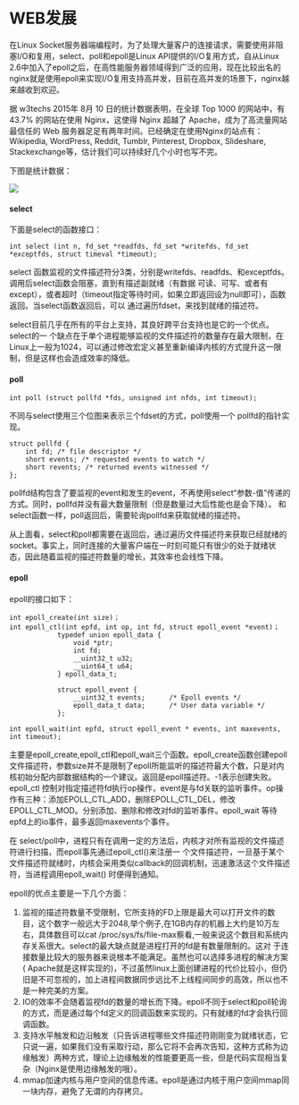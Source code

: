 # WEB发展

在Linux Socket服务器端编程时，为了处理大量客户的连接请求，需要使用非阻塞I/O和复用，select、poll和epoll是Linux API提供的I/O复用方式，自从Linux 2.6中加入了epoll之后，在高性能服务器领域得到广泛的应用，现在比较出名的nginx就是使用epoll来实现I/O复用支持高并发，目前在高并发的场景下，nginx越来越收到欢迎。

据 w3techs 2015年 8月 10 日的统计数据表明，在全球 Top 1000 的网站中，有 43.7% 的网站在使用 Nginx，这使得 Nginx 超越了 Apache，成为了高流量网站最信任的 Web 服务器足足有两年时间。已经确定在使用Nginx的站点有：Wikipedia, WordPress, Reddit, Tumblr, Pinterest, Dropbox, Slideshare, Stackexchange等，估计我们可以持续好几个小时也写不完。

下图是统计数据：

![](openresty-best-practices/images/nginx.png)

#### select

下面是select的函数接口：

```
int select (int n, fd_set *readfds, fd_set *writefds, fd_set *exceptfds, struct timeval *timeout);
```

select 函数监视的文件描述符分3类，分别是writefds、readfds、和exceptfds。调用后select函数会阻塞，直到有描述副就绪（有数据 可读、可写、或者有except），或者超时（timeout指定等待时间，如果立即返回设为null即可），函数返回。当select函数返回后，可以 通过遍历fdset，来找到就绪的描述符。

select目前几乎在所有的平台上支持，其良好跨平台支持也是它的一个优点。select的一 个缺点在于单个进程能够监视的文件描述符的数量存在最大限制，在Linux上一般为1024，可以通过修改宏定义甚至重新编译内核的方式提升这一限制，但是这样也会造成效率的降低。

#### poll

```
int poll (struct pollfd *fds, unsigned int nfds, int timeout);
```

不同与select使用三个位图来表示三个fdset的方式，poll使用一个 pollfd的指针实现。

```
struct pollfd {
    int fd; /* file descriptor */
    short events; /* requested events to watch */
    short revents; /* returned events witnessed */
};
```

pollfd结构包含了要监视的event和发生的event，不再使用select“参数-值”传递的方式。同时，pollfd并没有最大数量限制（但是数量过大后性能也是会下降）。 和select函数一样，poll返回后，需要轮询pollfd来获取就绪的描述符。

从上面看，select和poll都需要在返回后，通过遍历文件描述符来获取已经就绪的socket。事实上，同时连接的大量客户端在一时刻可能只有很少的处于就绪状态，因此随着监视的描述符数量的增长，其效率也会线性下降。

#### epoll

epoll的接口如下：

```
int epoll_create(int size)；
int epoll_ctl(int epfd, int op, int fd, struct epoll_event *event)；
            typedef union epoll_data {
                void *ptr;
                int fd;
                __uint32_t u32;
                __uint64_t u64;
            } epoll_data_t;

            struct epoll_event {
                __uint32_t events;      /* Epoll events */
                epoll_data_t data;      /* User data variable */
            };

int epoll_wait(int epfd, struct epoll_event * events, int maxevents, int timeout);
```


主要是epoll_create,epoll_ctl和epoll_wait三个函数。epoll_create函数创建epoll文件描述符，参数size并不是限制了epoll所能监听的描述符最大个数，只是对内核初始分配内部数据结构的一个建议。返回是epoll描述符。-1表示创建失败。epoll_ctl 控制对指定描述符fd执行op操作，event是与fd关联的监听事件。op操作有三种：添加EPOLL_CTL_ADD，删除EPOLL_CTL_DEL，修改EPOLL_CTL_MOD。分别添加、删除和修改对fd的监听事件。epoll_wait 等待epfd上的io事件，最多返回maxevents个事件。

在 select/poll中，进程只有在调用一定的方法后，内核才对所有监视的文件描述符进行扫描，而epoll事先通过epoll_ctl()来注册一 个文件描述符，一旦基于某个文件描述符就绪时，内核会采用类似callback的回调机制，迅速激活这个文件描述符，当进程调用epoll_wait() 时便得到通知。

epoll的优点主要是一下几个方面：

1. 监视的描述符数量不受限制，它所支持的FD上限是最大可以打开文件的数目，这个数字一般远大于2048,举个例子,在1GB内存的机器上大约是10万左 右，具体数目可以cat /proc/sys/fs/file-max察看,一般来说这个数目和系统内存关系很大。select的最大缺点就是进程打开的fd是有数量限制的。这对 于连接数量比较大的服务器来说根本不能满足。虽然也可以选择多进程的解决方案( Apache就是这样实现的)，不过虽然linux上面创建进程的代价比较小，但仍旧是不可忽视的，加上进程间数据同步远比不上线程间同步的高效，所以也不是一种完美的方案。
2. IO的效率不会随着监视fd的数量的增长而下降。epoll不同于select和poll轮询的方式，而是通过每个fd定义的回调函数来实现的。只有就绪的fd才会执行回调函数。
3. 支持水平触发和边沿触发（只告诉进程哪些文件描述符刚刚变为就绪状态，它只说一遍，如果我们没有采取行动，那么它将不会再次告知，这种方式称为边缘触发）两种方式，理论上边缘触发的性能要更高一些，但是代码实现相当复杂（Nginx是使用边缘触发的哦）。
4. mmap加速内核与用户空间的信息传递。epoll是通过内核于用户空间mmap同一块内存，避免了无谓的内存拷贝。
